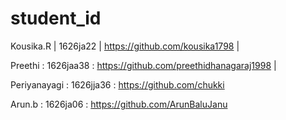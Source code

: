 # student_id


Kousika.R | 1626ja22 | https://github.com/kousika1798   |

Preethi : 1626jaa38 : https://github.com/preethidhanagaraj1998 |
 
Periyanayagi : 1626jja36 : https://github.com/chukki

Arun.b : 1626ja06 : https://github.com/ArunBaluJanu
